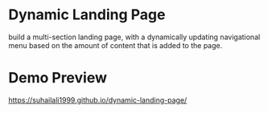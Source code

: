 # Dynamic Landing Page

build a multi-section landing page, with a dynamically updating navigational menu based on the amount of content that is added to the page.

# Demo Preview

https://suhailali1999.github.io/dynamic-landing-page/

